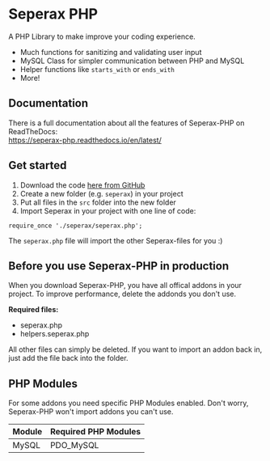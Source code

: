 # Seperax PHP

A PHP Library to make improve your coding experience.

* Much functions for sanitizing and validating user input
* MySQL Class for simpler communication between PHP and MySQL
* Helper functions like `starts_with` or `ends_with`
* More!

## Documentation

There is a full documentation about all the features of Seperax-PHP on ReadTheDocs:  
https://seperax-php.readthedocs.io/en/latest/

## Get started

1. Download the code [here from GitHub](https://github.com/Tubitor/Seperax-PHP/releases)
2. Create a new folder (e.g. `seperax`) in your project
3. Put all files in the `src` folder into the new folder
4. Import Seperax in your project with one line of code:
```
require_once './seperax/seperax.php';
```

The `seperax.php` file will import the other Seperax-files for you :)

## Before you use Seperax-PHP in production

When you download Seperax-PHP, you have all offical addons in your project. To improve performance,
delete the addonds you don't use.

**Required files:**  
- seperax.php
- helpers.seperax.php

All other files can simply be deleted. If you want to import an addon back in, just add the file back into the folder.

## PHP Modules

For some addons you need specific PHP Modules enabled. Don't worry, Seperax-PHP won't import addons you can't use.

|Module|Required PHP Modules|
|-|-|
|MySQL|PDO_MySQL|